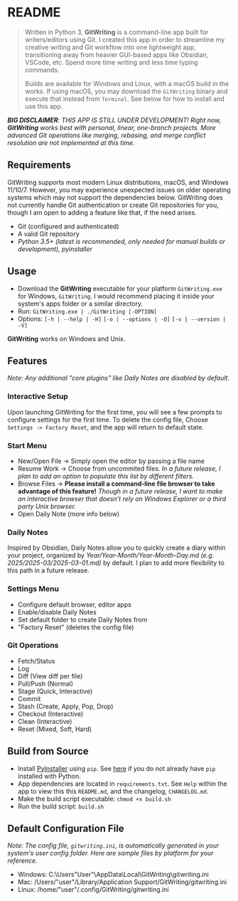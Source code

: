 # README

> Written in Python 3, **GitWriting** is a command-line app built for writers/editors using Git. I created this app in order to streamline my creative writing and Git workflow into one lightweight app, transitioning away from heavier GUI-based apps like Obsidian, VSCode, etc. Spend more time writing and less time typing commands.
>
> Builds are available for Windows and Linux, with a macOS build in the works. If using macOS, you may download the `GitWriting` binary and execute that instead from `Terminal`. See below for how to install and use this app.

***BIG DISCLAIMER**: THIS APP IS STILL UNDER DEVELOPMENT! Right now, **GitWriting** works best with personal, linear, one-branch projects. More advanced Git operations like merging, rebasing, and merge conflict resolution are not implemented at this time.*

## Requirements

GitWriting supports most modern Linux distributions, macOS, and Windows 11/10/7. However, you may experience unexpected issues on older operating systems which may not support the dependencies below. GitWriting does not currently handle Git authentication or create Git repositories for you, though I am open to adding a feature like that, if the need arises.

- Git (configured and authenticated)
- A valid Git repository
- *Python 3.5+ (latest is recommended, only needed for manual builds or development), pyinstaller*

## Usage

- Download the **GitWriting** executable for your platform `GitWriting.exe` for Windows, `GitWriting`. I would recommend placing it inside your system's apps folder or a similar directory.
- Run: `GitWriting.exe | ./GitWriting [-OPTION]`
- Options: `[-h | --help | -H]` `[-o | --options | -O]` `[-v | --version | -V]`

**GitWriting** works on Windows and Unix.

## Features

*Note: Any additional "core plugins" like Daily Notes are disabled by default.*

### Interactive Setup

Upon launching GitWriting for the first time, you will see a few prompts to configure settings for the first time. To delete the config file, Choose `Settings -> Factory Reset`, and the app will return to default state.

### Start Menu

- New/Open File -> Simply open the editor by passing a file name
- Resume Work -> Choose from uncommited files. *In a future release, I plan to add an option to populate this list by different filters.*
- Browse Files -> **Please install a command-line file browser to take advantage of this feature!** *Though in a future release, I want to make an interactive browser that doesn't rely on Windows Explorer or a third party Unix browser.*
- Open Daily Note (more info below)

### Daily Notes

Inspired by Obsidian, Daily Notes allow you to quickly create a diary within your project, organized by *Year/Year-Month/Year-Month-Day.md (e.g. 2025/2025-03/2025-03-01.md)* by default. I plan to add more flexibility to this path in a future release.

### Settings Menu

- Configure default browser, editor apps
- Enable/disable Daily Notes
- Set default folder to create Daily Notes from
- "Factory Reset" (deletes the config file)

### Git Operations

- Fetch/Status
- Log
- Diff (View diff per file)
- Pull/Push (Normal)
- Stage (Quick, Interactive)
- Commit
- Stash (Create, Apply, Pop, Drop)
- Checkout (Interactive)
- Clean (Interactive)
- Reset (Mixed, Soft, Hard)

## Build from Source

- Install [PyInstaller](https://pyinstaller.org/en/stable/) using `pip`. See [here](https://pip.pypa.io/en/stable/installation/) if you do not already have `pip` installed with Python.
- App dependencies are located in `requirements.txt`. See `Help` within the app to view this this `README.md`, and the changelog, `CHANGELOG.md`.
- Make the build script executable: `chmod +x build.sh`
- Run the build script: `build.sh`

## Default Configuration File

*Note: The config file, `gitwriting.ini`, is automatically generated in your system's user config folder. Here are sample files by platform for your reference.*

- Windows: C:\Users\"User"\AppData\Local\GitWriting\gitwriting.ini
- Mac: /Users/"user"/Library/Application Support/GitWriting/gitwriting.ini
- Linux: /home/"user"/.config/GitWriting/gitwriting.ini
